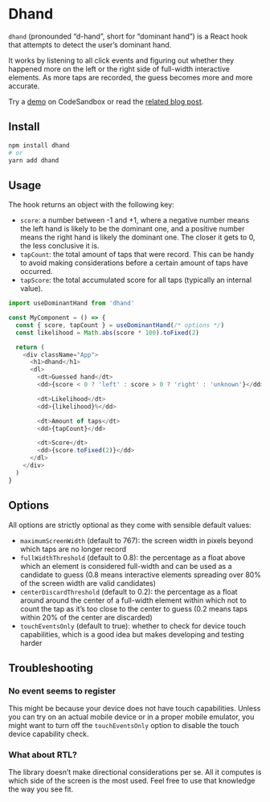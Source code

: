 # Dhand

`dhand` (pronounded “d-hand”, short for “dominant hand”) is a React hook that attempts to detect the user’s dominant hand.

It works by listening to all click events and figuring out whether they happened more on the left or the right side of full-width interactive elements. As more taps are recorded, the guess becomes more and more accurate.

Try a [demo](https://codesandbox.io/s/dhand-hsq70r) on CodeSandbox or read the [related blog post](https://kittygiraudel.com/2022/09/14/dominant-hand-respecting-design/).

## Install

```sh
npm install dhand
# or
yarn add dhand
```

## Usage

The hook returns an object with the following key:

- `score`: a number between -1 and +1, where a negative number means the left hand is likely to be the dominant one, and a positive number means the right hand is likely the dominant one. The closer it gets to 0, the less conclusive it is.
- `tapCount`: the total amount of taps that were record. This can be handy to avoid making considerations before a certain amount of taps have occurred.
- `tapScore`: the total accumulated score for all taps (typically an internal value).

```js
import useDominantHand from 'dhand'

const MyComponent = () => {
  const { score, tapCount } = useDominantHand(/* options */)
  const likelihood = Math.abs(score * 100).toFixed(2)

  return (
    <div className="App">
      <h1>dhand</h1>
      <dl>
        <dt>Guessed hand</dt>
        <dd>{score < 0 ? 'left' : score > 0 ? 'right' : 'unknown'}</dd>

        <dt>Likelihood</dt>
        <dd>{likelihood}%</dd>

        <dt>Amount of taps</dt>
        <dd>{tapCount}</dd>

        <dt>Score</dt>
        <dd>{score.toFixed(2)}</dd>
      </dl>
    </div>
  )
}
```

## Options

All options are strictly optional as they come with sensible default values:

- `maximumScreenWidth` (default to 767): the screen width in pixels beyond which taps are no longer record
- `fullWidthThreshold` (default to 0.8): the percentage as a float above which an element is considered full-width and can be used as a candidate to guess (0.8 means interactive elements spreading over 80% of the screen width are valid candidates)
- `centerDiscardThreshold` (default to 0.2): the percentage as a float around around the center of a full-width element within which not to count the tap as it’s too close to the center to guess (0.2 means taps within 20% of the center are discarded)
- `touchEventsOnly` (default to true): whether to check for device touch capabilities, which is a good idea but makes developing and testing harder

## Troubleshooting

### No event seems to register

This might be because your device does not have touch capabilities. Unless you can try on an actual mobile device or in a proper mobile emulator, you might want to turn off the `touchEventsOnly` option to disable the touch device capability check.

### What about RTL?

The library doesn’t make directional considerations per se. All it computes is which side of the screen is the most used. Feel free to use that knowledge the way you see fit.
